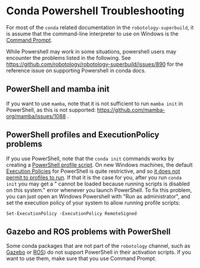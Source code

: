 # Conda Powershell Troubleshooting

For most of the `conda` related documentation in the `robotology-superbuild`, it is assume that the command-line interpreter to use on Windows is the [Command Prompt](https://en.wikipedia.org/wiki/Cmd.exe). 

While Powershell may work in some situations, powershell users may encounter the problems listed in the following. See https://github.com/robotology/robotology-superbuild/issues/890 for the reference issue on supporting Powershell in conda docs.

## PowerShell and mamba init

If you want to use `mamba`, note that it is not sufficient to run `mamba init` in PowerShell, as this is not supported: https://github.com/mamba-org/mamba/issues/1088 .

## PowerShell profiles and ExecutionPolicy problems
If you use PowerShell, note that the `conda init` commands works by creating a [PowerShell profile script](https://docs.microsoft.com/en-us/powershell/module/microsoft.powershell.core/about/about_profiles). On new Windows machines, the default [Execution Policies](https://docs.microsoft.com/en-us/powershell/module/microsoft.powershell.core/about/about_execution_policies) for PowerShell is quite restrictive, and so [it does not permit to profiles to run](https://docs.microsoft.com/en-us/powershell/module/microsoft.powershell.core/about/about_profiles?view=powershell-7.1#profiles-and-execution-policy). If that it is the case for you, after you run `conda init` you may get a "<ProfileFilePath> cannot be loaded because running scripts is disabled on this system." error whenever you launch PowerShell. To fix this problem, you can just open an Windows Powershell with "Run as administrator", and set the execution policy of your system to allow running profile scripts:
~~~
Set-ExecutionPolicy -ExecutionPolicy RemoteSigned
~~~

## Gazebo and ROS problems with PowerShell

Some conda packages that are not part of the `robotology`  channel, such as [Gazebo](https://github.com/conda-forge/gazebo-feedstock/issues/42) or [ROS](https://github.com/RoboStack/ros-noetic/issues/21)) do not support PowerShell in their activation scripts. If you want to use them, make sure that you use Command Prompt.

